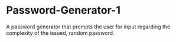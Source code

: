 # Password-Generator-1
A password generator that prompts the user for input regarding the complexity of the issued, random password.

